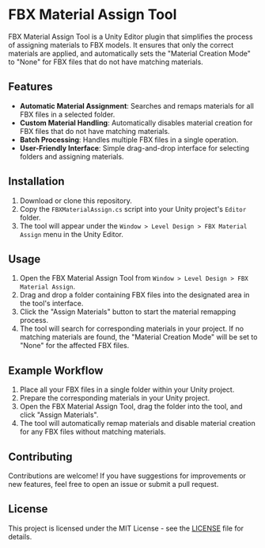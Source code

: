 # FBX Material Assign Tool

FBX Material Assign Tool is a Unity Editor plugin that simplifies the process of assigning materials to FBX models. It ensures that only the correct materials are applied, and automatically sets the "Material Creation Mode" to "None" for FBX files that do not have matching materials.

## Features

- **Automatic Material Assignment**: Searches and remaps materials for all FBX files in a selected folder.
- **Custom Material Handling**: Automatically disables material creation for FBX files that do not have matching materials.
- **Batch Processing**: Handles multiple FBX files in a single operation.
- **User-Friendly Interface**: Simple drag-and-drop interface for selecting folders and assigning materials.

## Installation

1. Download or clone this repository.
2. Copy the `FBXMaterialAssign.cs` script into your Unity project's `Editor` folder.
3. The tool will appear under the `Window > Level Design > FBX Material Assign` menu in the Unity Editor.

## Usage

1. Open the FBX Material Assign Tool from `Window > Level Design > FBX Material Assign`.
2. Drag and drop a folder containing FBX files into the designated area in the tool's interface.
3. Click the "Assign Materials" button to start the material remapping process.
4. The tool will search for corresponding materials in your project. If no matching materials are found, the "Material Creation Mode" will be set to "None" for the affected FBX files.

## Example Workflow

1. Place all your FBX files in a single folder within your Unity project.
2. Prepare the corresponding materials in your Unity project.
3. Open the FBX Material Assign Tool, drag the folder into the tool, and click "Assign Materials".
4. The tool will automatically remap materials and disable material creation for any FBX files without matching materials.

## Contributing

Contributions are welcome! If you have suggestions for improvements or new features, feel free to open an issue or submit a pull request.

## License

This project is licensed under the MIT License - see the [LICENSE](LICENSE) file for details.


